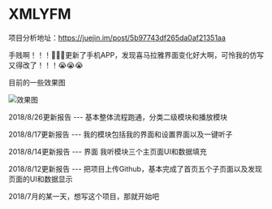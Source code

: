 # XMLYFM
项目分析地址：https://juejin.im/post/5b97743df265da0af21351aa

手贱啊！！！🤗🤗🤗更新了手机APP，发现喜马拉雅界面变化好大啊，可怜我的仿写又得改了！！！😭😭😭

目前的一些效果图

![效果图](https://github.com/daomoer/XMLYFM/blob/master/XMLYFM/效果图/gif.gif)

2018/8/26更新报告 ---
基本整体流程跑通，分类二级模块和播放模块

2018/8/17更新报告 ---
我的模块包括我的界面和设置界面以及一键听子

2018/8/14更新报告 --- 界面
我听模块三个主页面UI和数据填充

2018/8/12更新报告 ---
把项目上传Github，基本完成了首页五个子页面以及发现页面的UI和数据显示

2018/7月的某一天，想写这个项目，那就开始吧
